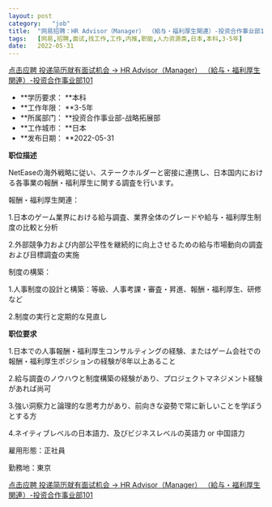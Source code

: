 ```yaml
---
layout:	post
category:	"job"
title:	"网易招聘：HR Advisor（Manager） （給与・福利厚生関連）-投资合作事业部101-职能-人力资源类-日本本科3-5年"
tags:	[网易,招聘,面试,找工作,工作,内推,职能,人力资源类,日本,本科,3-5年]
date:	2022-05-31
---
```


[点击应聘 投递简历就有面试机会 ->  HR Advisor（Manager） （給与・福利厚生関連）-投资合作事业部101](http://mobile.bole.netease.com/bole/boleDetail?id=40610&employeeId=346f03c3cda5f04c&key=all)



- **学历要求： **本科
- **工作年限： **3-5年
- **所属部门： **投资合作事业部-战略拓展部
- **工作城市： **日本
- **发布日期： **2022-05-31



**职位描述**

NetEaseの海外戦略に従い、ステークホルダーと密接に連携し、日本国内における各事業の報酬・福利厚生に関する調査を行います。



報酬・福利厚生関連：

1.日本のゲーム業界における給与調査、業界全体のグレードや給与・福利厚生制度の比較と分析

2.外部競争力および内部公平性を継続的に向上させるための給与市場動向の調査および目標調査の実施



制度の構築：

1.人事制度の設計と構築：等級、人事考課・審査・昇進、報酬・福利厚生、研修など

2.制度の実行と定期的な見直し



**职位要求**

1.日本での人事報酬・福利厚生コンサルティングの経験、またはゲーム会社での報酬・福利厚生ポジションの経験が8年以上あること

2.給与調査のノウハウと制度構築の経験があり、プロジェクトマネジメント経験があれば尚可

3.強い洞察力と論理的な思考力があり、前向きな姿勢で常に新しいことを学ぼうとする方

4.ネイティブレベルの日本語力、及びビジネスレベルの英語力 or 中国語力



雇用形態：正社員



勤務地：東京



[点击应聘 投递简历就有面试机会 ->  HR Advisor（Manager） （給与・福利厚生関連）-投资合作事业部101](http://mobile.bole.netease.com/bole/boleDetail?id=40610&employeeId=346f03c3cda5f04c&key=all)